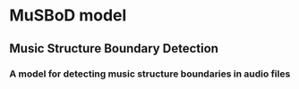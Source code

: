 # MuSBoD model
## Music Structure Boundary Detection
### A model for detecting music structure boundaries in audio files